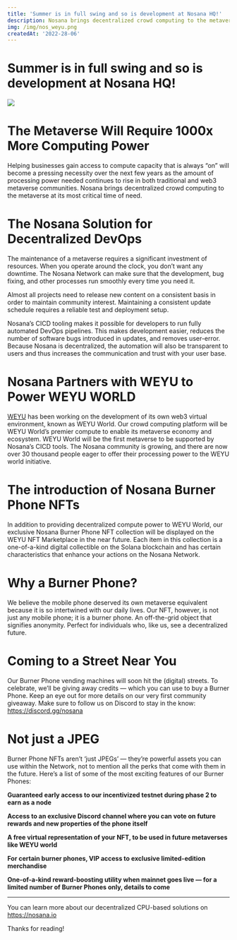 ```yaml
---
title: 'Summer is in full swing and so is development at Nosana HQ!'
description: Nosana brings decentralized crowd computing to the metaverse at its most critical time of need. 
img: /img/nos_weyu.png
createdAt: '2022-28-06'
---
```


Summer is in full swing and so is development at Nosana HQ!
===========================================================

![](https://miro.medium.com/max/1400/1*bkSJChhgzlVyLg3zKDEJYQ.png)

The Metaverse Will Require 1000x More Computing Power
=====================================================
Helping businesses gain access to compute capacity that is always “on” will become a pressing necessity over the next few years as the amount of processing power needed continues to rise in both traditional and web3 metaverse communities. Nosana brings decentralized crowd computing to the metaverse at its most critical time of need.

The Nosana Solution for Decentralized DevOps
============================================
The maintenance of a metaverse requires a significant investment of resources. When you operate around the clock, you don’t want any downtime. The Nosana Network can make sure that the development, bug fixing, and other processes run smoothly every time you need it.

Almost all projects need to release new content on a consistent basis in order to maintain community interest. Maintaining a consistent update schedule requires a reliable test and deployment setup.

Nosana’s CICD tooling makes it possible for developers to run fully automated DevOps pipelines. This makes development easier, reduces the number of software bugs introduced in updates, and removes user-error. Because Nosana is decentralized, the automation will also be transparent to users and thus increases the communication and trust with your user base.

Nosana Partners with WEYU to Power WEYU WORLD
=============================================
[WEYU](http://weyu.io/) has been working on the development of its own web3 virtual environment, known as WEYU World. Our crowd computing platform will be WEYU World’s premier compute to enable its metaverse economy and ecosystem. WEYU World will be the first metaverse to be supported by Nosana’s CICD tools. The Nosana community is growing, and there are now over 30 thousand people eager to offer their processing power to the WEYU world initiative.

The introduction of Nosana Burner Phone NFTs
============================================
In addition to providing decentralized compute power to WEYU World, our exclusive Nosana Burner Phone NFT collection will be displayed on the WEYU NFT Marketplace in the near future. Each item in this collection is a one-of-a-kind digital collectible on the Solana blockchain and has certain characteristics that enhance your actions on the Nosana Network.

Why a Burner Phone?
===================
We believe the mobile phone deserved its own metaverse equivalent because it is so intertwined with our daily lives. Our NFT, however, is not just any mobile phone; it is a burner phone. An off-the-grid object that signifies anonymity. Perfect for individuals who, like us, see a decentralized future.

Coming to a Street Near You
===========================
Our Burner Phone vending machines will soon hit the (digital) streets. To celebrate, we’ll be giving away credits — which you can use to buy a Burner Phone. Keep an eye out for more details on our very first community giveaway. Make sure to follow us on Discord to stay in the know: https://discord.gg/nosana

Not just a JPEG
===============
Burner Phone NFTs aren’t ‘just JPEGs’ — they’re powerful assets you can use within the Network, not to mention all the perks that come with them in the future. Here’s a list of some of the most exciting features of our Burner Phones:


**Guaranteed early access to our incentivized testnet during phase 2 to earn as a node**

**Access to an exclusive Discord channel where you can vote on future rewards and new properties of the phone itself**

**A free virtual representation of your NFT, to be used in future metaverses like WEYU world**

**For certain burner phones, VIP access to exclusive limited-edition merchandise**

**One-of-a-kind reward-boosting utility when mainnet goes live — for a limited number of Burner Phones only, details to come**

----

You can learn more about our decentralized CPU-based solutions on https://nosana.io


Thanks for reading!



